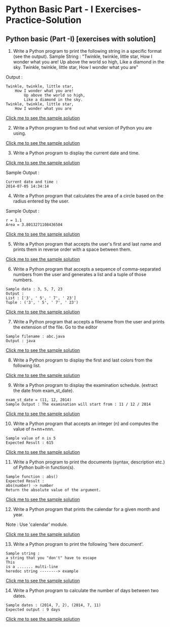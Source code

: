 # Python Basic Part - I Exercises-Practice-Solution
## Python basic (Part -I) [exercises with solution]

1. Write a Python program to print the following string in a specific format (see the output).
Sample String : "Twinkle, twinkle, little star, How I wonder what you are! Up above the world so high, Like a diamond in the sky. Twinkle, twinkle, little star, How I wonder what you are" 

Output :

```
Twinkle, twinkle, little star,
	How I wonder what you are! 
		Up above the world so high,   		
		Like a diamond in the sky. 
Twinkle, twinkle, little star, 
	How I wonder what you are
```
[Click me to see the sample solution](https://github.com/SenaOzcn/Python-Basic-Part--I---Exercises-Practice-Solution/blob/MIT-License/Solutions/exercise_1_with_solution.py)

2. Write a Python program to find out what version of Python you are using.

[Click me to see the sample solution](https://github.com/SenaOzcn/Python-Basic-Part--I---Exercises-Practice-Solution/blob/MIT-License/Solutions/exercise_2_with_solution.py)


3. Write a Python program to display the current date and time.

[Click me to see the sample solution](https://github.com/SenaOzcn/Python-Basic-Part--I---Exercises-Practice-Solution/blob/MIT-License/Solutions/exercise_3_with_solution.py)

Sample Output :
```
Current date and time :
2014-07-05 14:34:14
```

4. Write a Python program that calculates the area of a circle based on the radius entered by the user.

Sample Output :
```
r = 1.1
Area = 3.8013271108436504
````

[Click me to see the sample solution](https://github.com/SenaOzcn/Python-Basic-Part--I---Exercises-Practice-Solution/blob/MIT-License/Solutions/exercise_4_with_solution.py)

5. Write a Python program that accepts the user's first and last name and prints them in reverse order with a space between them.

[Click me to see the sample solution](https://github.com/SenaOzcn/Python-Basic-Part--I---Exercises-Practice-Solution/blob/MIT-License/Solutions/exercise_5_with_solution.py)

6. Write a Python program that accepts a sequence of comma-separated numbers from the user and generates a list and a tuple of those numbers.

```
Sample data : 3, 5, 7, 23
Output :
List : ['3', ' 5', ' 7', ' 23']
Tuple : ('3', ' 5', ' 7', ' 23')
```

[Click me to see the sample solution](https://github.com/SenaOzcn/Python-Basic-Part--I---Exercises-Practice-Solution/blob/MIT-License/Solutions/exercise_6_with_solution.py)

7. Write a Python program that accepts a filename from the user and prints the extension of the file. Go to the editor

```
Sample filename : abc.java
Output : java
````

[Click me to see the sample solution](https://github.com/SenaOzcn/Python-Basic-Part--I---Exercises-Practice-Solution/blob/MIT-License/Solutions/exercise_7_with_solution.py)

8. Write a Python program to display the first and last colors from the following list.

[Click me to see the sample solution](https://github.com/SenaOzcn/Python-Basic-Part--I---Exercises-Practice-Solution/blob/MIT-License/Solutions/exercise_8_with_solution.py)

9. Write a Python program to display the examination schedule. (extract the date from exam_st_date).

```
exam_st_date = (11, 12, 2014)
Sample Output : The examination will start from : 11 / 12 / 2014
```

[Click me to see the sample solution](https://github.com/SenaOzcn/Python-Basic-Part--I---Exercises-Practice-Solution/blob/MIT-License/Solutions/exercise_9_with_solution.py)

10. Write a Python program that accepts an integer (n) and computes the value of n+nn+nnn.

```
Sample value of n is 5
Expected Result : 615
```

[Click me to see the sample solution](https://github.com/SenaOzcn/Python-Basic-Part--I---Exercises-Practice-Solution/blob/MIT-License/Solutions/exercise_10_with_solution.py)

11. Write a Python program to print the documents (syntax, description etc.) of Python built-in function(s).

```
Sample function : abs()
Expected Result :
abs(number) -> number
Return the absolute value of the argument.
```

[Click me to see the sample solution](https://github.com/SenaOzcn/Python-Basic-Part--I---Exercises-Practice-Solution/blob/MIT-License/Solutions/exercise_11_with_solution.py)

12. Write a Python program that prints the calendar for a given month and year.

Note : Use 'calendar' module.

[Click me to see the sample solution](https://github.com/SenaOzcn/Python-Basic-Part--I---Exercises-Practice-Solution/blob/MIT-License/Solutions/exercise_12_with_solution.py)

13. Write a Python program to print the following 'here document'.

```
Sample string :
a string that you "don't" have to escape
This
is a ....... multi-line
heredoc string --------> example
```

[Click me to see the sample solution](https://github.com/SenaOzcn/Python-Basic-Part--I---Exercises-Practice-Solution/blob/MIT-License/Solutions/exercise_13_with_solution.py)

14. Write a Python program to calculate the number of days between two dates.

```
Sample dates : (2014, 7, 2), (2014, 7, 11)
Expected output : 9 days
```

[Click me to see the sample solution](https://github.com/SenaOzcn/Python-Basic-Part--I---Exercises-Practice-Solution/blob/MIT-License/Solutions/exercise_14_with_solution.py)
